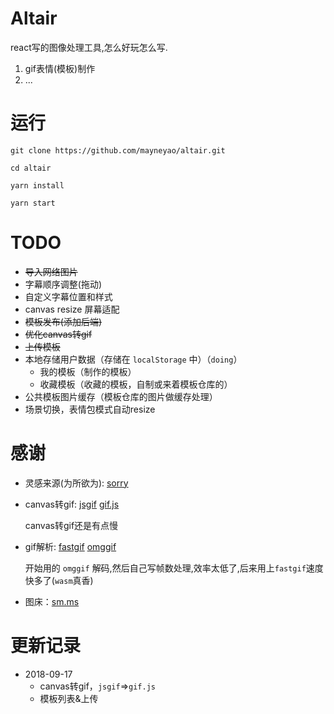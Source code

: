 # Altair

react写的图像处理工具,怎么好玩怎么写.

1. gif表情(模板)制作
2. ...

# 运行

```
git clone https://github.com/mayneyao/altair.git

cd altair

yarn install

yarn start
```

# TODO

+ ~~导入网络图片~~
+ 字幕顺序调整(拖动)
+ 自定义字幕位置和样式
+ canvas resize 屏幕适配
+ ~~模板发布(添加后端)~~
+ ~~优化canvas转gif~~
+ ~~上传模板~~
+ 本地存储用户数据（存储在 `localStorage` 中）（`doing`）
    + 我的模板（制作的模板）
    + 收藏模板（收藏的模板，自制或来着模板仓库的）
+ 公共模板图片缓存（模板仓库的图片做缓存处理）
+ 场景切换，表情包模式自动resize


# 感谢

+ 灵感来源(为所欲为): [sorry](https://github.com/xtyxtyx/sorry)


+ canvas转gif: [jsgif](https://github.com/antimatter15/jsgif) [gif.js](https://github.com/jnordberg/gif.js)

  canvas转gif还是有点慢

+ gif解析: [fastgif](https://github.com/samthor/fastgif) [omggif](https://github.com/deanm/omggif)

  开始用的 `omggif` 解码,然后自己写帧数处理,效率太低了,后来用上`fastgif`速度快多了(`wasm`真香)

+ 图床：[sm.ms](https://sm.ms/)

# 更新记录

+ 2018-09-17
    + canvas转gif，`jsgif`=>`gif.js`
    + 模板列表&上传